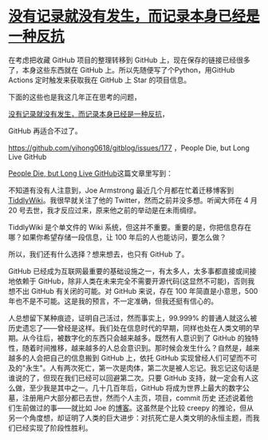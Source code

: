 # [没有记录就没有发生，而记录本身已经是一种反抗](https://github.com/VandeeFeng/gitmemos/issues/6)

在考虑把收藏 GitHub 项目的整理转移到 GitHub 上，现在保存的链接已经很多了，本身这些东西就在 GitHub 上。所以先随便写了个Python，用GitHub Actions 定时触发来获取我在 GitHub 上 Star 的项目信息。

下面的这些也是我这几年正在思考的问题，

[没有记录就没有发生，而记录本身已经是一种反抗](https://wiki.vandee.art/#%E6%B2%A1%E6%9C%89%E8%AE%B0%E5%BD%95%E5%B0%B1%E6%B2%A1%E6%9C%89%E5%8F%91%E7%94%9F%EF%BC%8C%E8%80%8C%E8%AE%B0%E5%BD%95%E6%9C%AC%E8%BA%AB%E5%B7%B2%E7%BB%8F%E6%98%AF%E4%B8%80%E7%A7%8D%E5%8F%8D%E6%8A%97)，

GitHub 再适合不过了。 

https://github.com/yihong0618/gitblog/issues/177 ，People Die, but Long Live GitHub

[People Die, but Long Live GitHub](https://laike9m.com/blog/people-die-but-long-live-github,122/)这篇文章里写到：

不知道有没有人注意到，Joe Armstrong 最近几个月都在忙着迁移博客到 [TiddlyWiki](https://tiddlywiki.com/)。我很早就关注了他的 Twitter，然而之前并没多想。听闻大师在 4 月 20 号去世，我才反应过来，原来他之前的举动是在未雨绸缪。

TiddlyWiki 是个单文件的 Wiki 系统，但这并不重要。重要的是，你把信息存在哪？如果你希望存储一段信息，让 100 年后的人也能访问，要怎么做？

所以，我们还有什么选择？想来想去，也只有 GitHub 了。

GitHub 已经成为互联网最重要的基础设施之一，有太多人，太多事都直接或间接地依赖于 GitHub，除非人类在未来完全不需要开源代码(这显然不可能)，否则我想不出 GitHub 有关闭的可能。对 GitHub 来说，存在 100 年简直是小意思，500 年也不是不可能。这是我的预言，不一定准确，但我还挺有信心的。

人总想留下某种痕迹，证明自己活过，然而事实上，99.999%  的普通人就这么被历史遗忘了——曾经是这样。我们处在信息时代的早期，同样也处在人类文明的早期。从今往后，被数字化的东西只会越来越多。既然有人意识到了 GitHub 的独特性，随着时间推移，越来越多的人总会意识到。那时候会发生什么？自然是，越来越多的人会把自己的信息搬到 GitHub 上，依托 GitHub  实现曾经人们可望而不可及的"永生"。人有两次死亡，第一次是肉体，第二次是被人忘记。我忘记这句话是谁说的了，但现在我们已经可以回避第二次。只要  GitHub 支持，就一定会有人这么做，至少我是其中之一。几十几百年后，GitHub  将成为世界上最大的数字公墓，注册用户大部分都已去世，然而个人主页，项目，commit 历史 还述说着他们生前做过的事——就比如 Joe 的[博客](https://joearms.github.io/)。这虽然是个比较 creepy 的推论，但从另一个角度想，却证明了人类的巨大进步：对抗死亡是人类文明的永恒主题，而我们已经实现了阶段性胜利。
